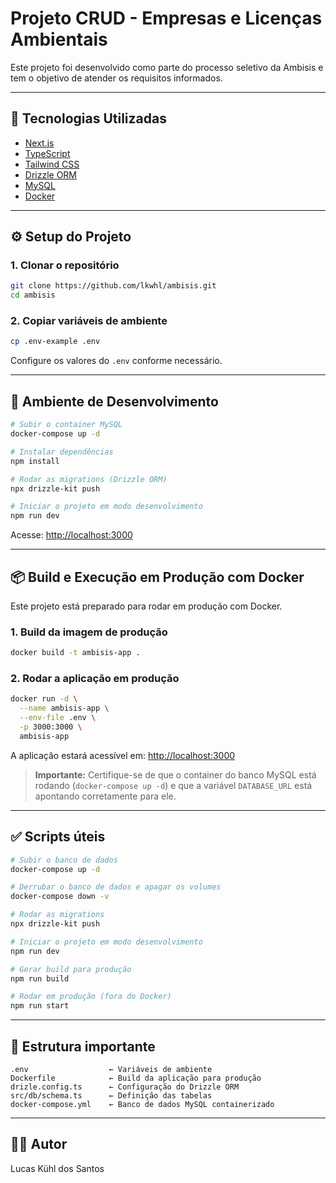# Projeto CRUD - Empresas e Licenças Ambientais

Este projeto foi desenvolvido como parte do processo seletivo da Ambisis e tem o objetivo de atender os requisitos informados.

---

## 🚀 Tecnologias Utilizadas

* [Next.js](https://nextjs.org/)
* [TypeScript](https://www.typescriptlang.org/)
* [Tailwind CSS](https://tailwindcss.com/)
* [Drizzle ORM](https://orm.drizzle.team/)
* [MySQL](https://www.mysql.com/)
* [Docker](https://www.docker.com/)

---

## ⚙️ Setup do Projeto

### 1. Clonar o repositório

```bash
git clone https://github.com/lkwhl/ambisis.git
cd ambisis
```

### 2. Copiar variáveis de ambiente

```bash
cp .env-example .env
```

Configure os valores do `.env` conforme necessário.

---

## 🐳 Ambiente de Desenvolvimento

```bash
# Subir o container MySQL
docker-compose up -d

# Instalar dependências
npm install

# Rodar as migrations (Drizzle ORM)
npx drizzle-kit push

# Iniciar o projeto em modo desenvolvimento
npm run dev
```

Acesse: [http://localhost:3000](http://localhost:3000)

---

## 📦 Build e Execução em Produção com Docker

Este projeto está preparado para rodar em produção com Docker.

### 1. Build da imagem de produção

```bash
docker build -t ambisis-app .
```

### 2. Rodar a aplicação em produção

```bash
docker run -d \
  --name ambisis-app \
  --env-file .env \
  -p 3000:3000 \
  ambisis-app
```

A aplicação estará acessível em: [http://localhost:3000](http://localhost:3000)

> **Importante:** Certifique-se de que o container do banco MySQL está rodando (`docker-compose up -d`) e que a variável `DATABASE_URL` está apontando corretamente para ele.

---

## ✅ Scripts úteis

```bash
# Subir o banco de dados
docker-compose up -d

# Derrubar o banco de dados e apagar os volumes
docker-compose down -v

# Rodar as migrations
npx drizzle-kit push

# Iniciar o projeto em modo desenvolvimento
npm run dev

# Gerar build para produção
npm run build

# Rodar em produção (fora do Docker)
npm run start
```

---

## 📁 Estrutura importante

```
.env                  ← Variáveis de ambiente
Dockerfile            ← Build da aplicação para produção
drizle.config.ts      ← Configuração do Drizzle ORM
src/db/schema.ts      ← Definição das tabelas
docker-compose.yml    ← Banco de dados MySQL containerizado
```

---

## 🧑‍💻 Autor

Lucas Kühl dos Santos

